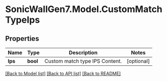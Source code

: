 # SonicWallGen7.Model.CustomMatchTypeIps

## Properties

Name | Type | Description | Notes
------------ | ------------- | ------------- | -------------
**Ips** | **bool** | Custom match type IPS Content. | [optional] 

[[Back to Model list]](../README.md#documentation-for-models) [[Back to API list]](../README.md#documentation-for-api-endpoints) [[Back to README]](../README.md)

